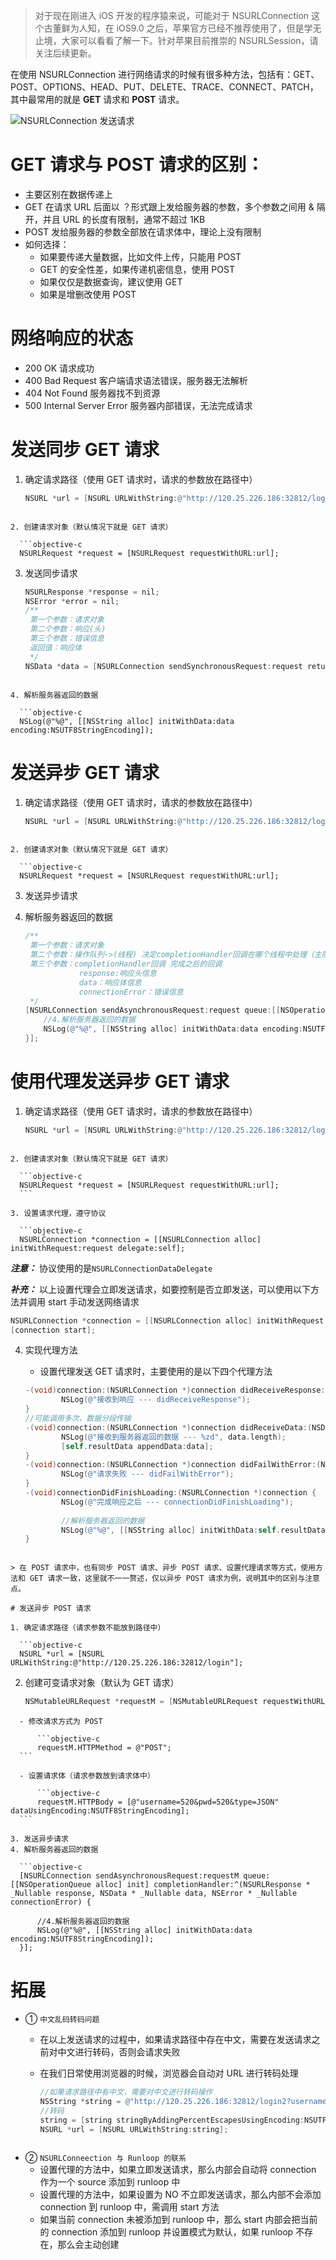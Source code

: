 > 对于现在刚进入 iOS 开发的程序猿来说，可能对于 NSURLConnection 这个古董鲜为人知，在 iOS9.0 之后，苹果官方已经不推荐使用了，但是学无止境，大家可以看看了解一下。针对苹果目前推崇的 NSURLSession，请关注后续更新。

在使用 NSURLConnection 进行网络请求的时候有很多种方法，包括有：GET、POST、OPTIONS、HEAD、PUT、DELETE、TRACE、CONNECT、PATCH，其中最常用的就是 **GET** 请求和 **POST** 请求。

![NSURLConnection 发送请求](http://upload-images.jianshu.io/upload_images/2997426-a13efab8a899e422.png?imageMogr2/auto-orient/strip%7CimageView2/2/w/1240)

# GET 请求与 POST 请求的区别：

- 主要区别在数据传递上
- GET 在请求 URL 后面以 ？形式跟上发给服务器的参数，多个参数之间用 & 隔开，并且 URL 的长度有限制，通常不超过 1KB
- POST 发给服务器的参数全部放在请求体中，理论上没有限制
- 如何选择：
	- 如果要传递大量数据，比如文件上传，只能用 POST
	- GET 的安全性差，如果传递机密信息，使用 POST
	- 如果仅仅是数据查询，建议使用 GET
	- 如果是增删改使用 POST

# 网络响应的状态

- 200 OK 请求成功
- 400 Bad Request 客户端请求语法错误，服务器无法解析
- 404 Not Found 服务器找不到资源
- 500 Internal Server Error 服务器内部错误，无法完成请求

# 发送同步 GET 请求

1. 确定请求路径（使用 GET 请求时，请求的参数放在路径中）

	```objective-c
    NSURL *url = [NSURL URLWithString:@"http://120.25.226.186:32812/login?username=520&pwd=520&type=JSON"];
  ```
  
2. 创建请求对象（默认情况下就是 GET 请求）

	```objective-c
    NSURLRequest *request = [NSURLRequest requestWithURL:url];
  ```
  
3. 发送同步请求
	
	```objective-c
    NSURLResponse *response = nil;
    NSError *error = nil;
    /**
     第一个参数：请求对象
     第二个参数：响应(头)
     第三个参数：错误信息
     返回值：响应体
     */
    NSData *data = [NSURLConnection sendSynchronousRequest:request returningResponse:&response error:&error];
  ```
  
4. 解析服务器返回的数据

	```objective-c
    NSLog(@"%@", [[NSString alloc] initWithData:data encoding:NSUTF8StringEncoding]);
  ```

# 发送异步 GET 请求

1. 确定请求路径（使用 GET 请求时，请求的参数放在路径中）

	```objective-c
    NSURL *url = [NSURL URLWithString:@"http://120.25.226.186:32812/login?username=520&pwd=520&type=JSON"];
  ```
  
2. 创建请求对象（默认情况下就是 GET 请求）

	```objective-c
    NSURLRequest *request = [NSURLRequest requestWithURL:url];
  ```
  
3. 发送异步请求
4. 解析服务器返回的数据

	```objective-c
    /**
     第一个参数：请求对象
     第二个参数：操作队列->(线程) 决定completionHandler回调在哪个线程中处理（主队列->主线程）
     第三个参数：completionHandler回调 完成之后的回调
                response:响应头信息
                data：响应体信息
                connectionError：错误信息
     */
    [NSURLConnection sendAsynchronousRequest:request queue:[[NSOperationQueue alloc] init] completionHandler:^(NSURLResponse * _Nullable response, NSData * _Nullable data, NSError * _Nullable connectionError) {
        //4.解析服务器返回的数据
        NSLog(@"%@", [[NSString alloc] initWithData:data encoding:NSUTF8StringEncoding]);
    }];
	```

# 使用代理发送异步 GET 请求

1. 确定请求路径（使用 GET 请求时，请求的参数放在路径中）

	```objective-c
    NSURL *url = [NSURL URLWithString:@"http://120.25.226.186:32812/login?username=520&pwd=520&type=JSON"];
  ```
  
2. 创建请求对象（默认情况下就是 GET 请求）

	```objective-c
    NSURLRequest *request = [NSURLRequest requestWithURL:url];
	```
  
3. 设置请求代理，遵守协议

	```objective-c
    NSURLConnection *connection = [[NSURLConnection alloc] initWithRequest:request delegate:self];
  ```
  

***注意：*** 协议使用的是`NSURLConnectionDataDelegate`
		
***补充：*** 以上设置代理会立即发送请求，如要控制是否立即发送，可以使用以下方法并调用 start 手动发送网络请求

```objective-c
NSURLConnection *connection = [[NSURLConnection alloc] initWithRequest:request delegate:self startImmediately:NO];
[connection start];
```

4. 实现代理方法
	- 设置代理发送 GET 请求时，主要使用的是以下四个代理方法
	
	```objective-c
    -(void)connection:(NSURLConnection *)connection didReceiveResponse:(NSURLResponse *)response {
    		NSLog(@"接收到响应 --- didReceiveResponse");
    }
    //可能调用多次，数据分段传输
    -(void)connection:(NSURLConnection *)connection didReceiveData:(NSData *)data {
        	NSLog(@"接收到服务器返回的数据 --- %zd", data.length);
        	[self.resultData appendData:data];
    }
    -(void)connection:(NSURLConnection *)connection didFailWithError:(NSError *)error {
        	NSLog(@"请求失败 --- didFailWithError");
    }
    -(void)connectionDidFinishLoading:(NSURLConnection *)connection {
        	NSLog(@"完成响应之后 --- connectionDidFinishLoading");
        
        	//解析服务器返回的数据
        	NSLog(@"%@", [[NSString alloc] initWithData:self.resultData encoding:NSUTF8StringEncoding]);
    }
  ```

> 在 POST 请求中，也有同步 POST 请求、异步 POST 请求、设置代理请求等方式，使用方法和 GET 请求一致，这里就不一一赘述，仅以异步 POST 请求为例，说明其中的区别与注意点。

# 发送异步 POST 请求

1. 确定请求路径（请求参数不能放到路径中）

	```objective-c
	NSURL *url = [NSURL URLWithString:@"http://120.25.226.186:32812/login"];
  ```
  
2. 创建可变请求对象（默认为 GET 请求）

	```objective-c
    NSMutableURLRequest *requestM = [NSMutableURLRequest requestWithURL:url];	
  ```
	- 修改请求方式为 POST
	
		```objective-c
	    requestM.HTTPMethod = @"POST";
    ```
    
	- 设置请求体（请求参数放到请求体中）
	
		```objective-c
	    requestM.HTTPBody = [@"username=520&pwd=520&type=JSON" dataUsingEncoding:NSUTF8StringEncoding];
  	```
  
3. 发送异步请求
4. 解析服务器返回的数据

	```objective-c
    [NSURLConnection sendAsynchronousRequest:requestM queue:[[NSOperationQueue alloc] init] completionHandler:^(NSURLResponse * _Nullable response, NSData * _Nullable data, NSError * _Nullable connectionError) {
        
        //4.解析服务器返回的数据
        NSLog(@"%@", [[NSString alloc] initWithData:data encoding:NSUTF8StringEncoding]);
    }];
  ```

# 拓展

- ① `中文乱码转码问题`
	- 在以上发送请求的过程中，如果请求路径中存在中文，需要在发送请求之前对中文进行转码，否则会请求失败
	- 在我们日常使用浏览器的时候，浏览器会自动对 URL 进行转码处理
	
		```objective-c
    	//如果请求路径中有中文，需要对中文进行转码操作
        NSString *string = @"http://120.25.226.186:32812/login2?username=哈哈哈&pwd=520&type=JSON";
        //转码
        string = [string stringByAddingPercentEscapesUsingEncoding:NSUTF8StringEncoding];
        NSURL *url = [NSURL URLWithString:string];
    ```

- ② `NSURLConneection 与 Runloop 的联系`
	- 设置代理的方法中，如果立即发送请求，那么内部会自动将 connection 作为一个 source 添加到 runloop 中
	- 设置代理的方法中，如果设置为 NO 不立即发送请求，那么内部不会添加 connection 到 runloop 中，需调用 start 方法
	- 如果当前 connection 未被添加到 runloop 中，那么 start 内部会把当前的 connection 添加到 runloop 并设置模式为默认，如果 runloop 不存在，那么会主动创建
